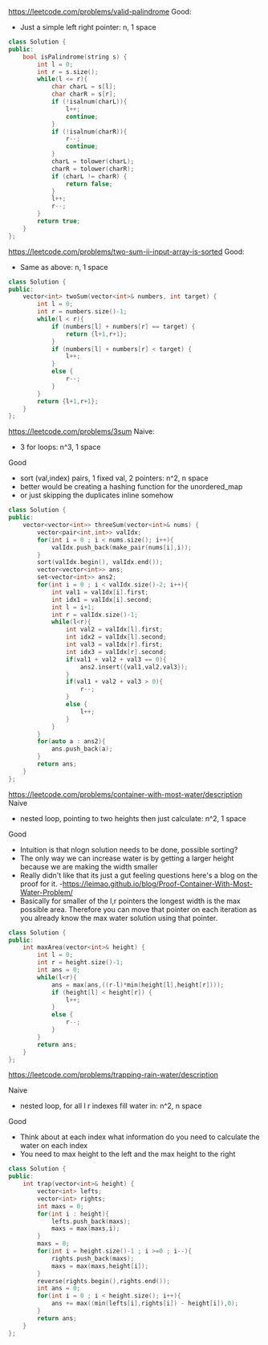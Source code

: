 <https://leetcode.com/problems/valid-palindrome>
Good:
- Just a simple left right pointer: n, 1 space

```cpp
class Solution {
public:
    bool isPalindrome(string s) {
        int l = 0;
        int r = s.size();
        while(l <= r){
            char charL = s[l];
            char charR = s[r];
            if (!isalnum(charL)){
                l++;
                continue;
            }
            if (!isalnum(charR)){
                r--;
                continue;
            }
            charL = tolower(charL);
            charR = tolower(charR);
            if (charL != charR) {
                return false;
            }
            l++;
            r--;
        }
        return true;
    }
};
```

<https://leetcode.com/problems/two-sum-ii-input-array-is-sorted>
Good:
- Same as above: n, 1 space

```cpp
class Solution {
public:
    vector<int> twoSum(vector<int>& numbers, int target) {
        int l = 0;
        int r = numbers.size()-1;
        while(l < r){
            if (numbers[l] + numbers[r] == target) {
                return {l+1,r+1};
            }
            if (numbers[l] + numbers[r] < target) {
                l++;
            }
            else {
                r--;
            }
        }
        return {l+1,r+1};
    }
};
```
<https://leetcode.com/problems/3sum>
Naive:
- 3 for loops: n^3, 1 space

Good
- sort (val,index) pairs, 1 fixed val, 2 pointers: n^2, n space
- better would be creating a hashing function for the unordered_map
- or just skipping the duplicates inline somehow


```cpp
class Solution {
public:
    vector<vector<int>> threeSum(vector<int>& nums) {
        vector<pair<int,int>> valIdx;
        for(int i = 0 ; i < nums.size(); i++){
            valIdx.push_back(make_pair(nums[i],i));
        }
        sort(valIdx.begin(), valIdx.end());
        vector<vector<int>> ans;
        set<vector<int>> ans2;
        for(int i = 0 ; i < valIdx.size()-2; i++){
            int val1 = valIdx[i].first;
            int idx1 = valIdx[i].second;
            int l = i+1;
            int r = valIdx.size()-1;
            while(l<r){
                int val2 = valIdx[l].first;
                int idx2 = valIdx[l].second;
                int val3 = valIdx[r].first;
                int idx3 = valIdx[r].second;
                if(val1 + val2 + val3 == 0){
                    ans2.insert({val1,val2,val3});
                }
                if(val1 + val2 + val3 > 0){
                    r--;
                }
                else {
                    l++;
                }
            }
        }
        for(auto a : ans2){
            ans.push_back(a);
        }
        return ans;
    }
};
```

<https://leetcode.com/problems/container-with-most-water/description>
Naive
- nested loop, pointing to two heights then just calculate: n^2, 1 space

Good
- Intuition is that nlogn solution needs to be done, possible sorting?
- The only way we can increase water is by getting a larger height because we are making the width smaller
- Really didn't like that its just a gut feeling questions here's a blog on the proof for it.
-<https://leimao.github.io/blog/Proof-Container-With-Most-Water-Problem/>
- Basically for smaller of the l,r pointers the longest width is the max possible area. Therefore you can move that pointer on each iteration as you already know the max water solution using that pointer.

```cpp
class Solution {
public:
    int maxArea(vector<int>& height) {
        int l = 0;
        int r = height.size()-1;
        int ans = 0;
        while(l<r){
            ans = max(ans,((r-l)*min(height[l],height[r])));
            if (height[l] < height[r]) {
                l++;
            }
            else {
                r--;
            }
        }
        return ans;
    }
};
```

<https://leetcode.com/problems/trapping-rain-water/description>

Naive
- nested loop, for all l r indexes fill water in: n^2, n space

Good
- Think about at each index what information do you need to calculate the water on each index
- You need to max height to the left and the max height to the right

```cpp
class Solution {
public:
    int trap(vector<int>& height) {
        vector<int> lefts;
        vector<int> rights;
        int maxs = 0;
        for(int i : height){
            lefts.push_back(maxs);
            maxs = max(maxs,i);
        }
        maxs = 0;
        for(int i = height.size()-1 ; i >=0 ; i--){
            rights.push_back(maxs);
            maxs = max(maxs,height[i]);
        }
        reverse(rights.begin(),rights.end());
        int ans = 0;
        for(int i = 0 ; i < height.size(); i++){
            ans += max((min(lefts[i],rights[i]) - height[i]),0);
        }
        return ans;
    }
};
```